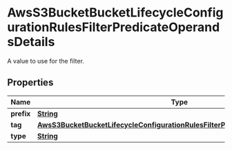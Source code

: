 

# AwsS3BucketBucketLifecycleConfigurationRulesFilterPredicateOperandsDetails

A value to use for the filter.

## Properties

| Name | Type | Description | Notes |
|------------ | ------------- | ------------- | -------------|
|**prefix** | [**String**](String.md) |  |  [optional] |
|**tag** | [**AwsS3BucketBucketLifecycleConfigurationRulesFilterPredicateOperandsDetailsTag**](AwsS3BucketBucketLifecycleConfigurationRulesFilterPredicateOperandsDetailsTag.md) |  |  [optional] |
|**type** | [**String**](String.md) |  |  [optional] |



